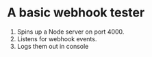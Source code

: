 # A basic webhook tester

1. Spins up a Node server on port 4000.
2. Listens for webhook events.
3. Logs them out in console

